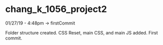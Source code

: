 # chang_k_1056_project2

01/27/19 - 4:48pm -> firstCommit

Folder structure created. CSS Reset, main CSS, and main JS added. First commit.